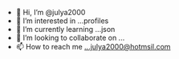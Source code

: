 - 👋 Hi, I’m @julya2000
- 👀 I’m interested in ...profiles 
- 🌱 I’m currently learning ...json
- 💞️ I’m looking to collaborate on ...
- 📫 How to reach me ...julya2000@hotmsil.com

<!---
julya2000/julya2000 is a ✨ special ✨ repository because its `README.md` (this file) appears on your GitHub profile.
You can click the Preview link to take a look at your changes.
--->
